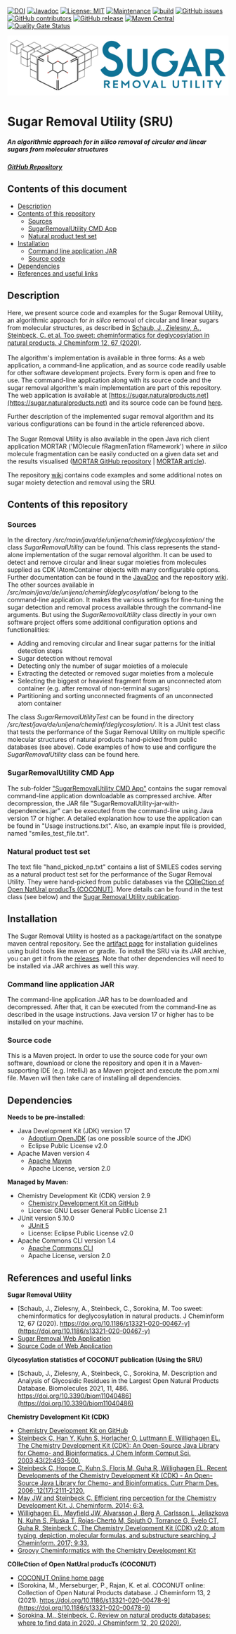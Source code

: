 [![DOI](https://zenodo.org/badge/246610380.svg)](https://zenodo.org/doi/10.5281/zenodo.7082113)
[![Javadoc](https://img.shields.io/badge/JavaDoc-Online-green)](https://jonasschaub.github.io/SugarRemoval/javadoc/latest/index.html)
[![License: MIT](https://img.shields.io/badge/License-MIT-yellow.svg)](https://opensource.org/licenses/MIT)
[![Maintenance](https://img.shields.io/badge/Maintained%3F-yes-blue.svg)](https://GitHub.com/JonasSchaub/SugarRemoval/graphs/commit-activity)
[![build](https://github.com/JonasSchaub/SugarRemoval/actions/workflows/maven.yml/badge.svg)](https://github.com/JonasSchaub/SugarRemoval/actions/workflows/maven.yml)
[![GitHub issues](https://img.shields.io/github/issues/JonasSchaub/SugarRemoval.svg)](https://GitHub.com/JonasSchaub/SugarRemoval/issues/)
[![GitHub contributors](https://img.shields.io/github/contributors/JonasSchaub/SugarRemoval.svg)](https://GitHub.com/JonasSchaub/SugarRemoval/graphs/contributors/)
[![GitHub release](https://img.shields.io/github/release/JonasSchaub/SugarRemoval.svg)](https://github.com/JonasSchaub/SugarRemoval/releases/)
[![Maven Central](https://maven-badges.herokuapp.com/maven-central/io.github.jonasschaub/sru/badge.svg)](https://maven-badges.herokuapp.com/maven-central/io.github.jonasschaub/sru)
[![Quality Gate Status](https://sonarcloud.io/api/project_badges/measure?project=JonasSchaub_SugarRemoval&metric=alert_status)](https://sonarcloud.io/summary/new_code?id=JonasSchaub_SugarRemoval)

![SRU_logo](./logo/SRU_logo.jpg)
# Sugar Removal Utility (SRU)
##### An algorithmic approach for <i>in silico</i> removal of circular and linear sugars from molecular structures
##### [GitHub Repository](https://github.com/JonasSchaub/SugarRemoval/)

## Contents of this document
* [Description](#Description)
* [Contents of this repository](#Contents-of-this-repository)
  * [Sources](#Sources)
  * [SugarRemovalUtility CMD App](#SugarRemovalUtility-CMD-App)
  * [Natural product test set](#Natural-product-test-set)
* [Installation](#Installation)
  * [Command line application JAR](#Command-line-application-JAR)
  * [Source code](#Source-code)
* [Dependencies](#Dependencies)
* [References and useful links](#References-and-useful-links)

## Description
Here, we present source code and examples for the Sugar Removal Utility, an algorithmic approach for <i>in silico</i> 
removal of circular and linear sugars from molecular structures, as described in [Schaub, J., Zielesny, A., Steinbeck, 
C. et al. Too sweet: cheminformatics for deglycosylation in natural products. J Cheminform 12, 67 (2020)](https://doi.org/10.1186/s13321-020-00467-y). 
<br></br>The algorithm's implementation is available in three forms: As a web application, a command-line application, and
as source code readily usable for other software development projects. Every form is open and free to use.
The command-line application along with its source code
and the sugar removal algorithm's main implementation are part of this repository. The web 
application is available at [https://sugar.naturalproducts.net](https://sugar.naturalproducts.net) and its source code 
can be found [here](https://github.com/mSorok/SugarRemovalWeb). <p></p>
Further description of the implemented sugar removal algorithm and its various configurations can be found in the article
referenced above.
<br></br>The Sugar Removal Utility is also available in the open Java rich client application MORTAR ('MOlecule fRagmenTation fRamework')
where <i>in silico</i> molecule fragmentation can be easily conducted on a given data set and the results visualised
([MORTAR GitHub repository](https://github.com/FelixBaensch/MORTAR) | [MORTAR article](https://doi.org/10.1186/s13321-022-00674-9)).
<p></p>

The repository [wiki](https://github.com/JonasSchaub/SugarRemoval/wiki) contains code examples and some additional notes on sugar 
moiety detection and removal using the SRU.

## Contents of this repository
### Sources
In the directory <i>/src/main/java/de/unijena/cheminf/deglycosylation/</i> the class <i>SugarRemovalUtility</i> can be found.
This class represents the stand-alone implementation of the sugar removal algorithm. It can be used to detect and remove
circular and linear sugar moieties from molecules supplied as CDK IAtomContainer objects with many configurable options.
Further documentation can be found in the [JavaDoc](https://jonasschaub.github.io/SugarRemoval/javadoc/latest/index.html)
and the repository [wiki](https://github.com/JonasSchaub/SugarRemoval/wiki).
The other sources available in <i>/src/main/java/de/unijena/cheminf/deglycosylation/</i> belong to the command-line
application. It makes the various settings for fine-tuning the sugar detection and removal process available through the
command-line arguments. But using the <i>SugarRemovalUtility</i> class directly in your own software project offers some
additional configuration options and functionalities:
* Adding and removing circular and linear sugar patterns for the initial detection steps
* Sugar detection without removal
* Detecting only the number of sugar moieties of a molecule
* Extracting the detected or removed sugar moieties from a molecule
* Selecting the biggest or heaviest fragment from an unconnected atom container (e.g. after removal of non-terminal sugars)
* Partitioning and sorting unconnected fragments of an unconnected atom container

The class <i>SugarRemovalUtilityTest</i> can be found in the directory
<i>/src/test/java/de/unijena/cheminf/deglycosylation/</i>. It is a JUnit test class that tests the performance of the
Sugar Removal Utility on multiple specific molecular structures of natural products hand-picked from public databases
(see above). Code examples of how to use and configure the <i>SugarRemovalUtility</i> class can be found here.

### SugarRemovalUtility CMD App
The sub-folder ["SugarRemovalUtility CMD App"](https://github.com/JonasSchaub/SugarRemoval/tree/master/SugarRemovalUtility%20CMD%20App) 
contains the sugar removal command-line application downloadable as 
compressed archive. After decompression, the JAR file "SugarRemovalUtility-jar-with-dependencies.jar" can be executed
from the command-line using Java version 17 or higher. A detailed explanation how to use the application can be found in
"Usage instructions.txt". Also, an example input file is provided, named "smiles_test_file.txt".

### Natural product test set
The text file "hand_picked_np.txt" contains a list of SMILES codes serving as a natural product test set for the 
performance of the Sugar Removal Utility. They were hand-picked from public databases via the 
[COlleCtion of Open NatUral producTs (COCONUT)](https://coconut.naturalproducts.net). More details can be found in the 
test class (see below) and the [Sugar Removal Utility publication](https://doi.org/10.1186/s13321-020-00467-y).

## Installation
The Sugar Removal Utility is hosted as a package/artifact on the sonatype maven central repository. See the 
[artifact page](https://central.sonatype.com/artifact/io.github.jonasschaub/sru/) for installation guidelines 
using build tools like maven or gradle.
To install the SRU via its JAR archive, you can get it from the [releases](https://github.com/JonasSchaub/SugarRemoval/releases). 
Note that other dependencies will need to be installed via JAR archives as well this way.

### Command line application JAR 
The command-line application JAR has to be downloaded and decompressed. After that, it can be executed from the command-line
as described in the usage instructions. Java version 17 or higher has to be installed on your machine.

### Source code
This is a Maven project. In order to use the source code for your own software, download or clone the repository and 
open it in a Maven-supporting IDE (e.g. IntelliJ) as a Maven project and execute the pom.xml file. Maven will then take
care of installing all dependencies.

## Dependencies
**Needs to be pre-installed:**
* Java Development Kit (JDK) version 17
  * [Adoptium OpenJDK](https://adoptium.net) (as one possible source of the JDK)
  * Eclipse Public License v2.0
* Apache Maven version 4
  * [Apache Maven](https://maven.apache.org/download.cgi#alpha-4-x-release)
  * Apache License, version 2.0

**Managed by Maven:**
* Chemistry Development Kit (CDK) version 2.9
  * [Chemistry Development Kit on GitHub](https://cdk.github.io/)
  * License: GNU Lesser General Public License 2.1
* JUnit version 5.10.0
  * [JUnit 5](https://junit.org/junit5/)
  * License: Eclipse Public License v2.0
* Apache Commons CLI version 1.4
    * [Apache Commons CLI](https://commons.apache.org/proper/commons-cli/)
    * Apache License, version 2.0

## References and useful links
**Sugar Removal Utility**
* [Schaub, J., Zielesny, A., Steinbeck, C., Sorokina, M. Too sweet: cheminformatics for deglycosylation in natural products. J Cheminform 12, 67 (2020). https://doi.org/10.1186/s13321-020-00467-y](https://doi.org/10.1186/s13321-020-00467-y)
* [Sugar Removal Web Application](https://sugar.naturalproducts.net)
* [Source Code of Web Application](https://github.com/mSorok/SugarRemovalWeb)

**Glycosylation statistics of COCONUT publication (Using the SRU)**
* [Schaub, J., Zielesny, A., Steinbeck, C., Sorokina, M. Description and Analysis of Glycosidic Residues in the Largest Open Natural Products Database. Biomolecules 2021, 11, 486. https://doi.org/10.3390/biom11040486](https://doi.org/10.3390/biom11040486)

**Chemistry Development Kit (CDK)**
* [Chemistry Development Kit on GitHub](https://cdk.github.io/)
* [Steinbeck C, Han Y, Kuhn S, Horlacher O, Luttmann E, Willighagen EL. The Chemistry Development Kit (CDK): An Open-Source Java Library for Chemo- and Bioinformatics. J Chem Inform Comput Sci. 2003;43(2):493-500.](https://dx.doi.org/10.1021%2Fci025584y)
* [Steinbeck C, Hoppe C, Kuhn S, Floris M, Guha R, Willighagen EL. Recent Developments of the Chemistry Development Kit (CDK) - An Open-Source Java Library for Chemo- and Bioinformatics. Curr Pharm Des. 2006; 12(17):2111-2120.](https://doi.org/10.2174/138161206777585274)
* [May JW and Steinbeck C. Efficient ring perception for the Chemistry Development Kit. J. Cheminform. 2014; 6:3.](https://dx.doi.org/10.1186%2F1758-2946-6-3)
* [Willighagen EL, Mayfield JW, Alvarsson J, Berg A, Carlsson L, Jeliazkova N, Kuhn S, Pluska T, Rojas-Chertó M, Spjuth O, Torrance G, Evelo CT, Guha R, Steinbeck C, The Chemistry Development Kit (CDK) v2.0: atom typing, depiction, molecular formulas, and substructure searching. J Cheminform. 2017; 9:33.](https://doi.org/10.1186/s13321-017-0220-4)
* [Groovy Cheminformatics with the Chemistry Development Kit](https://github.com/egonw/cdkbook)

**COlleCtion of Open NatUral producTs (COCONUT)**
* [COCONUT Online home page](https://coconut.naturalproducts.net)
* [Sorokina, M., Merseburger, P., Rajan, K. et al. COCONUT online: Collection of Open Natural Products database. J Cheminform 13, 2 (2021). https://doi.org/10.1186/s13321-020-00478-9](https://doi.org/10.1186/s13321-020-00478-9)
* [Sorokina, M., Steinbeck, C. Review on natural products databases: where to find data in 2020. J Cheminform 12, 20 (2020).](https://doi.org/10.1186/s13321-020-00424-9)
